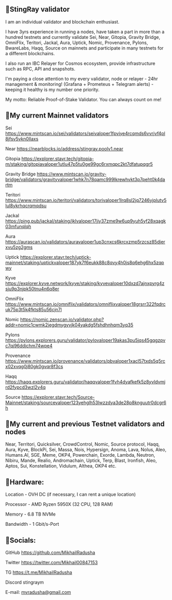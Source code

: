 ## 🔸StingRay validator

I am an individual validator and blockchain enthusiast.

I have 3yrs experience in running a nodes, have taken a part in more than a hundred testnets and  currently validate Sei, Near, Gitopia, Gravity Bridge, OmniFlix, Teritori, Jackal, Aura, Uptick, Nomic, Provenance, Pylons, BwareLabs, Haqq, Source on mainnets and participate in many testnets for a different blockchains.

I also run an IBC Relayer for Cosmos ecosystem, provide infrastructure such as RPC, API and snapshots.

I'm paying a close attention to my every validator, node or relayer - 24hr management & monitoring! (Grafana + Prometeus + Telegram alerts) - keeping it healthy is my number one priority.

My motto: Reliable Proof-of-Stake Validator. You can always count on me!

## 🔸My current Mainnet validators 

Sei https://www.mintscan.io/sei/validators/seivaloper1fpvjye4rcqmds6vvrjvf4pl8jfsv5vkn0llaxs

Near https://nearblocks.io/address/stingray.poolv1.near

Gitopia https://explorer.stavr.tech/gitopia-m/staking/gitopiavaloper1utlu47p5tu0ge99gc6rxmqpc2kt7dfatupqgr5

Gravity Bridge https://www.mintscan.io/gravity-bridge/validators/gravityvaloper1whk7n78qamc999lkrewhvkt3p7peht0k4dartm

Teritori https://www.mintscan.io/teritori/validators/torivaloper1lrq8sl2jq7246yjplutv5lul8ykrhqcrqmqdsu

Jackal https://ping.pub/jackal/staking/jklvaloper17jjy37zme9w6up9yuh5yf28xqagk03mfunqlqh

Aura https://aurascan.io/validators/auravaloper1up3cnxcs6krcxzmp5rzcsz85djerxvu5zg2gms

Uptick https://explorer.stavr.tech/uptick-mainnet/staking/uptickvaloper187yk7f6eukk88c8qvy4h0js8q6ehg6hx5zqpwy

Kyve https://explorer.kyve.network/kyve/staking/kyvevaloper10dxzd7ajnxpyrg4zsju9p3njpk50tnu4n6q8er

OmniFlix https://www.mintscan.io/omniflix/validators/omniflixvaloper18grsrr322fqdrcuk75p3t5k4fkts85u56cjn7l

Nomic https://nomic.zenscan.io/validator.php?addr=nomic1cwmk2jegdmygyvjk04yakdg5fshdhnhqm3yq35

Pylons https://pylons.explorers.guru/validator/pylovaloper19akas3pu5jqs45gqgzpvc7qj96ddjchm74wpe4

Provenance https://www.mintscan.io/provenance/validators/pbvaloper1xacl57txds5q5rcx02xvqg0j80gk0gvqr8f3cs

Haqq https://haqq.explorers.guru/validator/haqqvaloper1fvh4dyafkefk5z8yvldvmjrd2fypcd3wzl2v4q

Source https://explorer.stavr.tech/Source-Mainnet/staking/sourcevaloper123yehglh53lwzzdya3de28p8knguutr0dcgr6h

## 🔸My current and previous Testnet validators and nodes

Near, Territori, Quicksilver, CrowdControl, Nomic, Source protocol, Haqq, Aura, Kyve, BlockPi, Sei, Massa, Nois, Hypersign, Anoma, Lava, Nolus, Aleo, Humans.AI, SGE, Meme, OKP4, Powerchain, Exorde, Lambda, Neutron, Nibiru, Mande, Realio, Andromachain, Uptick, Terp, Blast, Ironfish, Aleo, Aptos, Sui, Konstellation, Vidulum, Althea, OKP4 etc.

## 🔸Hardware:

Location - OVH DC (if necessary, I can rent a unique location)

Processor - AMD Ryzen 5950X (32 CPU, 128 RAM)

Memory - 6.8 TB NVMe

Bandwidth - 1 Gbit/s-Port

## 🔸Socials:

GitHub https://github.com/MikhailRadusha

Twitter https://twitter.com/Mikhail00847153

TG https://t.me/MikhailRadusha

Discord stingraym

E-mail: mvradusha@gmail.com
